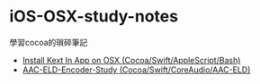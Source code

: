 # iOS-OSX-study-notes
學習cocoa的瑣碎筆記
- [Install Kext In App on OSX (Cocoa/Swift/AppleScript/Bash)](InstallKextInAppOnOSX.md)
- [AAC-ELD-Encoder-Study (Cocoa/Swift/CoreAudio/AAC-ELD)](/AAC-ELD-Encoder-Study/)
